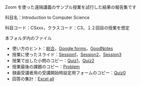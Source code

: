 Zoom を使った遠隔講義のサンプル授業を試行した結果の報告集です

科目名：Introduction to Computer Science

科目コード：CSxxx，クラスコード：C3，１２回目の授業を想定

本フォルダ内のファイル

* 使い方のヒント：[総合](./Tips-200411.pdf)，[Google forms](./Tips_Gforms.pdf)，[GoodNotes](./Tips_GoodNotes.pdf)
* 授業に使ったスライド：[Session1](./CSxxx_C3_12-S1.pptx)，[Session2](./CSxxx_C3_12-S2.pptx)，[Session3](./CSxxx_C3_12-S3.pptx)
* 授業で出した小問のコピー：[Quiz1](./CSxxx_C2_12-Q1.pdf)，[Quiz2](./CSxxx_C2_12-Q2.pdf)
* 授業最後の課題のコピー：[Problem](./CSxxx_C2_12-P.pdf)
* 録画受講者用の受講開始時設定用フォームのコピー：[Quiz0](./CSxxx_C2_12-Q0.pdf)
* 回答の集計：[Excel all](./CSxxx_all.xlsx)
